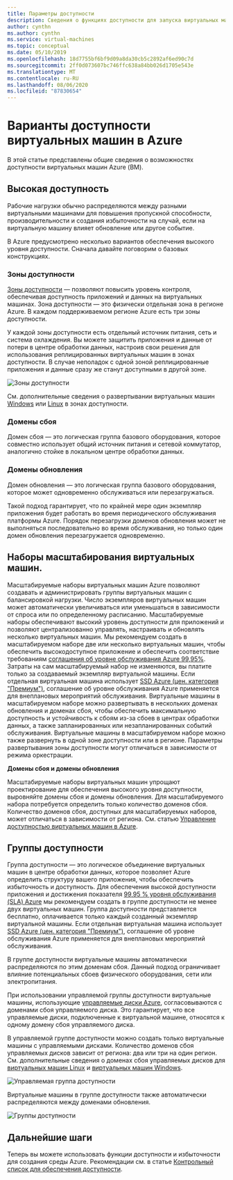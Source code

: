 ```yaml
---
title: Параметры доступности
description: Сведения о функциях доступности для запуска виртуальных машин в Azure
author: cynthn
ms.author: cynthn
ms.service: virtual-machines
ms.topic: conceptual
ms.date: 05/10/2019
ms.openlocfilehash: 18d7755bf6bf9d09a8da30cb5c2892af6ed90c7d
ms.sourcegitcommit: 2ff0d073607bc746ffc638a84bb026d1705e543e
ms.translationtype: MT
ms.contentlocale: ru-RU
ms.lasthandoff: 08/06/2020
ms.locfileid: "87830654"
---
```

# <a name="availability-options-for-virtual-machines-in-azure"></a>Варианты доступности виртуальных машин в Azure

В этой статье представлены общие сведения о возможностях доступности виртуальных машин Azure (ВМ).

## <a name="high-availability"></a>Высокая доступность

Рабочие нагрузки обычно распределяются между разными виртуальными машинами для повышения пропускной способности, производительности и создания избыточности на случай, если на виртуальную машину влияет обновление или другое событие. 

В Azure предусмотрено несколько вариантов обеспечения высокого уровня доступности. Сначала давайте поговорим о базовых конструкциях. 

### <a name="availability-zones"></a>Зоны доступности

[Зоны доступности](../availability-zones/az-overview.md) — позволяют повысить уровень контроля, обеспечивая доступность приложений и данных на виртуальных машинах. Зона доступности — это физически отдельная зона в регионе Azure. В каждом поддерживаемом регионе Azure есть три зоны доступности. 

У каждой зоны доступности есть отдельный источник питания, сеть и система охлаждения. Вы можете защитить приложения и данные от потери в центре обработки данных, настроив свои решения для использования реплицированных виртуальных машин в зонах доступности. В случае неполадок с одной зоной реплицированные приложения и данные сразу же станут доступными в другой зоне. 

![Зоны доступности](./media/virtual-machines-common-regions-and-availability/three-zones-per-region.png)

См. дополнительные сведения о развертывании виртуальных машин [Windows](./windows/create-powershell-availability-zone.md) или [Linux](./linux/create-cli-availability-zone.md) в зонах доступности.


### <a name="fault-domains"></a>Домены сбоя

Домен сбоя — это логическая группа базового оборудования, которое совместно использует общий источник питания и сетевой коммутатор, аналогично стойке в локальном центре обработки данных. 

### <a name="update-domains"></a>Домены обновления

Домен обновления — это логическая группа базового оборудования, которое может одновременно обслуживаться или перезагружаться. 

Такой подход гарантирует, что по крайней мере один экземпляр приложения будет работать во время периодического обслуживания платформы Azure. Порядок перезагрузки доменов обновления может не выполняться последовательно во время обслуживания, но только один домен обновления перезагружается одновременно.


## <a name="virtual-machines-scale-sets"></a>Наборы масштабирования виртуальных машин. 

Масштабируемые наборы виртуальных машин Azure позволяют создавать и администрировать группы виртуальных машин с балансировкой нагрузки. Число экземпляров виртуальных машин может автоматически увеличиваться или уменьшаться в зависимости от спроса или по определенному расписанию. Масштабируемые наборы обеспечивают высокий уровень доступности для приложений и позволяют централизованно управлять, настраивать и обновлять несколько виртуальных машин. Мы рекомендуем создать в масштабируемом наборе две или несколько виртуальных машин, чтобы обеспечить высокодоступное приложение и обеспечить соответствие требованиям [соглашения об уровне обслуживания Azure 99,95%](https://azure.microsoft.com/support/legal/sla/virtual-machines/). Затраты на сам масштабируемый набор не изменяются, вы платите только за создаваемый экземпляр виртуальной машины. Если отдельная виртуальная машина использует [SSD Azure (цен. категория "Премиум")](./windows/disks-types.md#premium-ssd), соглашение об уровне обслуживания Azure применяется для внеплановых мероприятий обслуживания. Виртуальные машины в масштабируемом наборе можно развертывать в нескольких доменах обновления и доменах сбоя, чтобы обеспечить максимальную доступность и устойчивость к сбоям из-за сбоев в центрах обработки данных, а также запланированных или незапланированных событий обслуживания. Виртуальные машины в масштабируемом наборе можно также развернуть в одной зоне доступности или в регионе. Параметры развертывания зоны доступности могут отличаться в зависимости от режима оркестрации.

**Домены сбоя и домены обновления**

Масштабируемые наборы виртуальных машин упрощают проектирование для обеспечения высокого уровня доступности, выровняйте домены сбоя и домены обновления. Для масштабируемого набора потребуется определить только количество доменов сбоя. Количество доменов сбоя, доступных для масштабируемых наборов, может отличаться в зависимости от региона. См. статью [Управление доступностью виртуальных машин в Azure](./windows/manage-availability.md).


## <a name="availability-sets"></a>Группы доступности
Группа доступности — это логическое объединение виртуальных машин в центре обработки данных, которое позволяет Azure определить структуру вашего приложения, чтобы обеспечить избыточность и доступность. Для обеспечения высокой доступности приложения и достижения показателя [99,95 % уровня обслуживания (SLA) Azure](https://azure.microsoft.com/support/legal/sla/virtual-machines/) мы рекомендуем создать в группе доступности не менее двух виртуальных машин. Группа доступности представляется бесплатно, оплачивается только каждый созданный экземпляр виртуальной машины. Если отдельная виртуальная машина использует [SSD Azure (цен. категория "Премиум")](./windows/disks-types.md#premium-ssd), соглашение об уровне обслуживания Azure применяется для внеплановых мероприятий обслуживания.

В группе доступности виртуальные машины автоматически распределяются по этим доменам сбоя. Данный подход ограничивает влияние потенциальных сбоев физического оборудования, сети или электропитания.

При использовании управляемой группы доступности виртуальные машины, использующие [управляемые диски Azure](./windows/faq-for-disks.md), согласовываются с доменами сбоя управляемого диска. Это гарантирует, что все управляемые диски, подключенные к виртуальной машине, относятся к одному домену сбоя управляемого диска. 

В управляемой группе доступности можно создать только виртуальные машины с управляемыми дисками. Количество доменов сбоя управляемых дисков зависит от региона: два или три на один регион. См. дополнительные сведения о доменах сбоя управляемых дисков для [виртуальных машин Linux](./linux/manage-availability.md?#use-managed-disks-for-vms-in-an-availability-set) и [виртуальных машин Windows](./windows/manage-availability.md?#use-managed-disks-for-vms-in-an-availability-set).

![Управляемая группа доступности](./media/virtual-machines-common-manage-availability/md-fd-updated.png)


Виртуальные машины в группе доступности также автоматически распределяются между доменами обновления. 

![Группы доступности](./media/virtual-machines-common-manage-availability/ud-fd-configuration.png)

## <a name="next-steps"></a>Дальнейшие шаги
Теперь вы можете использовать функции доступности и избыточности для создания среды Azure. Рекомендации см. в статье [Контрольный список для обеспечения доступности](/azure/architecture/checklist/resiliency-per-service).